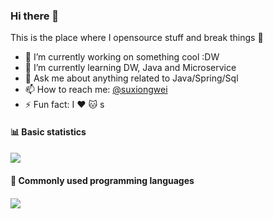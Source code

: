 ### Hi there 👋
This is the place where I opensource stuff and break things :rofl:

- 🔭 I’m currently working on something cool :DW
- 🌱 I’m currently learning DW, Java and Microservice
- 💬 Ask me about anything related to Java/Spring/Sql
- 📫 How to reach me: [@suxiongwei](https://twitter.com/UKy4vyf1YCghXbX)
- ⚡ Fun fact: I :heart: :cat: s

<h4>📊 Basic statistics<h4>
<a href="https://github.com/suxiongwei">
  <img src="https://github-readme-stats.vercel.app/api?username=suxiongwei&bg_color=30,e96443,904e95&title_color=fff&text_color=fff" />
</a>

<h4>📕 Commonly used programming languages<h4>
<a href="https://github.com/suxiongwei">
  <img src="https://github-readme-stats.vercel.app/api/top-langs/?username=suxiongwei&layout=compact" />
</a>


